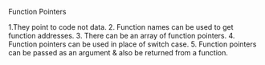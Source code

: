 Function Pointers

1.They point to code not data.
2. Function names can be used to get function addresses.
3. There can be an array of function pointers.
4. Function pointers can be used in place of switch case.
5. Function pointers can be passed as an argument & also be returned from a function.
